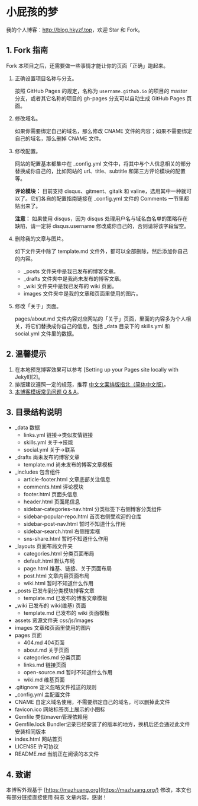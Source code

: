 # 小屁孩的梦

我的个人博客：<http://blog.hkyzf.top>，欢迎 Star 和 Fork。

## 1. Fork 指南

Fork 本项目之后，还需要做一些事情才能让你的页面「正确」跑起来。

1. 正确设置项目名称与分支。

   按照 GitHub Pages 的规定，名称为 `username.github.io` 的项目的 master 分支，或者其它名称的项目的 gh-pages 分支可以自动生成 GitHub Pages 页面。

2. 修改域名。

   如果你需要绑定自己的域名，那么修改 CNAME 文件的内容；如果不需要绑定自己的域名，那么删掉 CNAME 文件。

3. 修改配置。

   网站的配置基本都集中在 \_config.yml 文件中，将其中与个人信息相关的部分替换成你自己的，比如网站的 url、title、subtitle 和第三方评论模块的配置等。

   **评论模块：** 目前支持 disqus、gitment、gitalk 和 valine，选用其中一种就可以了。它们各自的配置指南链接在 \_config.yml 文件的 Comments 一节里都贴出来了。

   **注意：** 如果使用 disqus，因为 disqus 处理用户名与域名白名单的策略存在缺陷，请一定将 disqus.username 修改成你自己的，否则请将该字段留空。

4. 删除我的文章与图片。

   如下文件夹中除了 template.md 文件外，都可以全部删除，然后添加你自己的内容。

   * \_posts 文件夹中是我已发布的博客文章。
   * \_drafts 文件夹中是我尚未发布的博客文章。
   * \_wiki 文件夹中是我已发布的 wiki 页面。
   * images 文件夹中是我的文章和页面里使用的图片。

5. 修改「关于」页面。

   pages/about.md 文件内容对应网站的「关于」页面，里面的内容多为个人相关，将它们替换成你自己的信息，包括 \_data 目录下的 skills.yml 和 social.yml 文件里的数据。

## 2. 温馨提示

1. 在本地预览博客效果可以参考 [Setting up your Pages site locally with Jekyll][2]。
2. 排版建议遵照一定的规范，推荐 [中文文案排版指北（简体中文版）](https://github.com/mzlogin/chinese-copywriting-guidelines)。
3. [本博客模板常见问题 Q & A](https://mazhuang.org/2020/05/03/blog-template-qna/)。

## 3. 目录结构说明

- _data    数据
  - links.yml    链接→类似友情链接
  - skills.yml    关于→技能
  - social.yml    关于→联系
- _drafts    尚未发布的博客文章
  - template.md    尚未发布的博客文章模板
- _includes 包含组件
  - article-footer.html    文章底部关注信息
  - comments.html    评论模块
  - footer.html    页面头信息
  - header.html    页面尾信息
  - sidebar-categories-nav.html    分类标签下右侧博客分类组件
  - sidebar-popular-repo.html    首页右侧受欢迎的仓库
  - sidebar-post-nav.html    暂时不知道什么作用
  - sidebar-search.html    右侧搜索框
  - sns-share.html    暂时不知道什么作用
- _layouts    页面布局文件夹
  - categories.html    分类页面布局
  - default.html    默认布局
  - page.html    维基、链接、关于页面布局
  - post.html    文章内容页面布局
  - wiki.html    暂时不知道什么作用
- _posts    已发布到分类模块博客文章
  - template.md    已发布的博客文章模板
- _wiki    已发布的 wiki(维基) 页面
  - template.md    已发布的 wiki 页面模板
- assets    资源文件夹 css/js/images
- images    文章和页面里使用的图片
- pages    页面
  - 404.md    404页面
  - about.md    关于页面
  - categories.md    分类页面
  - links.md    链接页面
  - open-source.md    暂时不知道什么作用
  - wiki.md    维基页面
- .gitignore    定义忽略文件推送的规则
- _config.yml    主配置文件
- CNAME    自定义域名使用，不需要绑定自己的域名，可以删掉此文件
- favicon.ico    网站标签页上展示的小图标
- Gemfile    类似maven管理依赖用
- Gemfile.lock    Bundler记录已经安装了的版本的地方，换机后还会通过此文件安装相同版本
- index.html    网站首页
- LICENSE    许可协议
- README.md    当前正在阅读的本文件

## 4. 致谢

本博客外观基于 [https://mazhuang.org](https://mazhuang.org/) 修改，本文也有部分链接直接使用 码志 文章内容，感谢！
